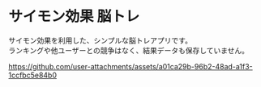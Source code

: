 # サイモン効果 脳トレ

サイモン効果を利用した、シンプルな脳トレアプリです。  
ランキングや他ユーザーとの競争はなく、結果データも保存していません。

https://github.com/user-attachments/assets/a01ca29b-96b2-48ad-a1f3-1ccfbc5e84b0
